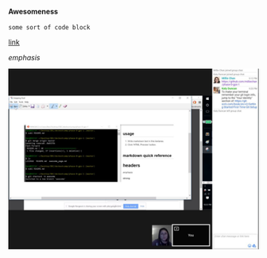 **Awesomeness**

`some sort of code block`

[link](www.espn.com)

 
 *emphasis*

![Inline screenshot](gps1.JPG)